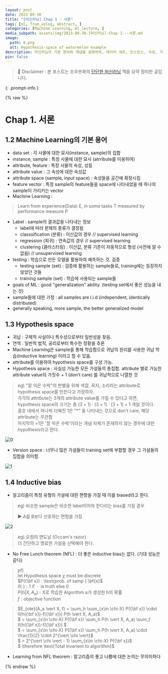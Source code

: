 ```yaml
---
layout: post
date: 2023-09-30
title: "[머신러닝] Chap 1 - 서론"
tags: [ml, from_velog, abstract, ]
categories: [Machine Learning, ml_lecture, ]
media_subpath: assets/img/2023-09-30-[머신러닝]-Chap-1---서론.md
image:
  path: 0.png
  alt: Hypothesis-space of watermelon example
description: 머신러닝의 기본 용어와 개념을 설명하며, 데이터 세트, 인스턴스, 속성, 가설 공간, 귀납적 학습, 그리고 알고리즘의 편향에 대해 논의합니다. 80년대 일본 경제와 관련된 주요 요소인 버블 경제와 플라자 합의의 영향을 설명하고, 머신러닝의 목표는 좋은 일반화 능력을 갖추는 것임을 강조합니다.
pin: false
---
```



> 📣 Disclaimer : 본 포스트는 조우쯔화의 [단단한 머신러닝](https://product.kyobobook.co.kr/detail/S000001916959) 책을 요약 정리한 글입니다. 


{: .prompt-info }


{% raw %}


# Chap 1. 서론


## 1.2 Machine Learning의 기본 용어

- data set : 각 사물에 대한 묘사(instance, sample)의 집합
- instance, sample : 특정 사물에 대한 묘사 (atrribute를 이용하여)
- attribute, feature : 특정 사물의 속성, 성질
- attribute value : 그 속성에 대한 속성값
- attribute space (sample, input space) : 속성들을 공간에 확장시킴
- feature vector : 특정 sample의 feature들을 space에 나타내었을 때 하나의 sample이 가리키는 vector
- Machine Learning :

> Learn from experience(Data) E, in some tasks T measured by performance measure P

- Label : sample의 결과값을 나타내는 정보
	- label에 따라 문제의 종류가 결정됨
	- classsification (분류) : 이산값의 경우 // supervised learning
	- regression (회귀) : 연속값의 경우 // supervised learning
	- clustering (클러스터링) : 이산값, 분류 기준이 자동적으로 형성 (사전에 알 수 없음) // unsupervised learning
- testing : 학습으로 만든 모델을 활용하여 예측하는 것. 검증
	- testing sample (set) : 검증에 활용하는 sample들로, training에는 등장하지 않았던 것들
	- training sample (set) : 학습에 사용되는 sample들
- goals of ML : good "generalization" ability. (testing set에서 좋은 성능을 내는 것)
- sample들에 대한 가정 : all samples are i.i.d (independent, identically distributed)
- generally speaking, more sample, the better generalized model

## 1.3 Hypothesis space

- 귀납 : 구체적 사실이나 특수성으로부터 일반성을 찾음.
- 연역 : 일반적 법칙, 공리로부터 특수한 정황을 추론
- Machine Learning은 sample을 통해 학습함으로 귀납의 원리를 사용한 귀납 학습(inductive learning) 이라고 할 수 있음.
- attribute를 이용하여 hypothesis space를 구성 가능.
- Hypothesis space : 사실상 가능한 모든 가설들의 총집합. attribute 별로 가능한 attribute value의 가짓수 + 1 (don't care) 를 귀납적으로 나열한 것

> eg) "잘 익은 수박"의 판별을 위해 색깔, 꼭지, 소리라는 attribute로 hypothesis space를 만든다고 가정하자.  
> 각각의 attribute는 3개의 attribute value를 가질 수 있다고 하면,  
> hypothesis space의 크기는 총 $(3+1)\cdot(3+1)\cdot(3+1)+1$ 개일 것이다.  
> 괄호 내에서 하나씩 더해진 1은 "\*" 을 나타내는 것으로 don't care, 해당 attribute는 무관함  
> 마지막의 +1은 '잘 익은 수박'이라는 개념 자체가 존재하지 않는 경우에 대한 hypothesis라고 한다.


![0](/0.png)

- Version space : 너무나 많은 가설들이 training set에 부합할 경우 그 가설들의 집합을 의미함.

![1](/1.png)


## 1.4 Inductive bias

- 알고리즘이 특정 유형의 가설에 대한 편향을 가질 때 이를 biased라고 한다.

> eg) 비슷한 sample은 비슷한 label이어야 한다라는 bias를 가질 경우  
>   
> ▶️ A를 B보다 선호하는 편향을 가짐


![2](/2.png)


> eg) 오컴의 면도날 (Occam's razor)  
> 더 간단하고 명료한 가설을 선택해야 한다.

- No Free Lunch theorem (NFL) : 더 좋은 inductive bias는 없다. (기대 성능은 같다)

> pf)  
> $\text{let Hypothesis space } \chi \text{ must be discrete}$  
> $P({\bf x}) : \text{prob. of samp } \bf{x}$  
> $II(\cdot) : \text{1 if } \cdot \text{ is truth else 0}$  
> $P(h \vert X, A_a) : \text{X로 학습한 Algorithm a가 생성한 h의 확률}$  
> $f : \text{objective function}$


> $E_{ote}(A_a \vert X, f) = \sum_h \sum_{x\in \chi-X} P({\bf x}) \cdot II(h({\bf x})-f({\bf x})) P(h \vert X, A_a)$  
> $ = \sum_{x\in \chi-X} P({\bf x}) \sum_h P(h \vert X, A_a) \sum_f II(h({\bf x})-f({\bf x}))  $  
> $ = \sum_{x\in \chi-X} P({\bf x}) \sum_h P(h \vert X, A_a) \cdot \frac{1}{2} \cdot 2^{\vert \chi \vert}$  
> $ = 2^{\vert \chi \vert - 1} \sum_{x\in \chi-X} P({\bf x})$  
> $ \therefore \text{Total invarient to algorithm}$

- Learning from NFL theorem : 알고리즘의 좋고 나쁨에 대한 논의는 무의미하다

{% endraw %}

